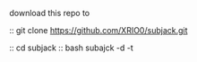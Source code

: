  
 
download this repo to 

:: git clone https://github.com/XRIO0/subjack.git

:: cd subjack
:: bash subajck -d <domain> -t <thrads>



